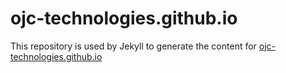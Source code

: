 ojc-technologies.github.io
========

This repository is used by Jekyll to generate the content for [ojc-technologies.github.io](ojc-technologies.github.io)
